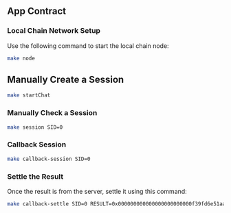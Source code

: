 ## App Contract  

### Local Chain Network Setup  
Use the following command to start the local chain node:  
```sh
make node
```

## Manually Create a Session
```sh
make startChat
```

### Manually Check a Session  
```sh
make session SID=0
```

### Callback Session  
```sh
make callback-session SID=0
```

### Settle the Result  
Once the result is from the server, settle it using this command:  
```sh
make callback-settle SID=0 RESULT=0x000000000000000000000000f39fd6e51aad88f6f4ce6ab8827279cfffb9226600000000000000000000000070997970c51812dc3a010c7d01b50e0d17dc79c8000000000000000000000000f39fd6e51aad88f6f4ce6ab8827279cfffb92266
``` 